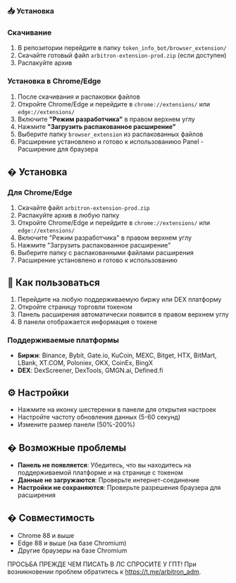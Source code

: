 ### 📥 Установка

### Скачивание
1. В репозитории перейдите в папку `token_info_bot/browser_extension/`
2. Скачайте готовый файл `arbitron-extension-prod.zip` (если доступен)
3. Распакуйте архив

### Установка в Chrome/Edge
1. После скачивания и распаковки файлов
2. Откройте Chrome/Edge и перейдите в `chrome://extensions/` или `edge://extensions/`
3. Включите **"Режим разработчика"** в правом верхнем углу
4. Нажмите **"Загрузить распакованное расширение"**
5. Выберите папку `browser_extension` из распакованных файлов
6. Расширение установлено и готово к использованиюo Panel - Расширение для браузера

## � Установка

### Для Chrome/Edge
1. Скачайте файл `arbitron-extension-prod.zip`
2. Распакуйте архив в любую папку
3. Откройте Chrome/Edge и перейдите в `chrome://extensions/` или `edge://extensions/`
4. Включите "Режим разработчика" в правом верхнем углу
5. Нажмите "Загрузить распакованное расширение"
6. Выберите папку с распакованными файлами расширения
7. Расширение установлено и готово к использованию

## 🎯 Как пользоваться

1. Перейдите на любую поддерживаемую биржу или DEX платформу
2. Откройте страницу торговли токеном
3. Панель расширения автоматически появится в правом верхнем углу
4. В панели отображается информация о токене

### Поддерживаемые платформы
- **Биржи**: Binance, Bybit, Gate.io, KuCoin, MEXC, Bitget, HTX, BitMart, LBank, XT.COM, Poloniex, OKX, CoinEx, BingX
- **DEX**: DexScreener, DexTools, GMGN.ai, Defined.fi

## ⚙️ Настройки

- Нажмите на иконку шестеренки в панели для открытия настроек
- Настройте частоту обновления данных (5-60 секунд)
- Измените размер панели (50%-200%)

## � Возможные проблемы

- **Панель не появляется**: Убедитесь, что вы находитесь на поддерживаемой платформе и на странице с токеном
- **Данные не загружаются**: Проверьте интернет-соединение
- **Настройки не сохраняются**: Проверьте разрешения браузера для расширения

## � Совместимость

- Chrome 88 и выше
- Edge 88 и выше (на базе Chromium)
- Другие браузеры на базе Chromium

ПРОСЬБА ПРЕЖДЕ ЧЕМ ПИСАТЬ В ЛС СПРОСИТЕ У ГПТ! При возникновении проблем обратитесь к https://t.me/arbitron_adm.
